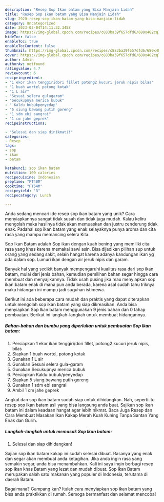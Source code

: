 ```yaml
---
description: "Resep Sop Ikan batam yang Bisa Manjain Lidah"
title: "Resep Sop Ikan batam yang Bisa Manjain Lidah"
slug: 2920-resep-sop-ikan-batam-yang-bisa-manjain-lidah
category: Uncategorized
date: 2023-02-04T14:11:32.345Z
image: https://img-global.cpcdn.com/recipes/c883ba39f657dfd6/680x482cq70/sop-ikan-batam-foto-resep-utama.jpg
hideToc: false
enableToc: true
enableTocContent: false
thumbnail: https://img-global.cpcdn.com/recipes/c883ba39f657dfd6/680x482cq70/sop-ikan-batam-foto-resep-utama.jpg
cover: https://img-global.cpcdn.com/recipes/c883ba39f657dfd6/680x482cq70/sop-ikan-batam-foto-resep-utama.jpg
author: Admin
authorAv: notfound
ratingvalue: 4.7
reviewcount: 6
recipeingredient:
- "1 ekor ikan tenggiridori fillet potong2 kucuri jeruk nipis bilas"
- "1 buah wortel potong kotak"
- "1 L air"
- "Sesuai selera gulagaram"
- "Secukupnya merica bubuk"
- " Kaldu bubukpenyedap"
- "5 siung bawang putih goreng"
- "1 sdm ebi sangrai"
- "1 cm jahe geprek"
recipeinstructions:

- "Selesai dan siap dinikmati!"
categories:
- Resep
tags:
- sop
- ikan
- batam

katakunci: sop ikan batam 
nutrition: 109 calories
recipecuisine: Indonesian
preptime: "PT40M"
cooktime: "PT54M"
recipeyield: "3"
recipecategory: Lunch

---
```





Anda sedang mencari ide resep sop ikan batam yang unik? Cara menyiapkannya sangat tidak susah dan tidak juga mudah. Kalau keliru mengolah maka hasilnya tidak akan memuaskan dan justru cenderung tidak enak. Padahal sop ikan batam yang enak selayaknya punya aroma dan cita rasa yang mampu memancing selera Kita.





Sop Ikan Batam adalah Sop ikan dengan kuah bening yang memiliki cita rasa yang khas karena memakai sawi asin. Bisa dijadikan pilihan sup untuk orang yang sedang sakit, selain hangat karena adanya kandungan ikan yg ada dalam sop. Lumuri ikan dengan air jeruk nipis dan garam.

Banyak hal yang sedikit banyak mempengaruhi kualitas rasa dari sop ikan batam, mulai dari jenis bahan, kemudian pemilihan bahan segar hingga cara membuat dan menyajikannya. Tidak usah pusing jika mau menyiapkan sop ikan batam enak di mana pun anda berada, karena asal sudah tahu triknya maka hidangan ini mampu jadi suguhan istimewa.






Berikut ini ada beberapa cara mudah dan praktis yang dapat diterapkan untuk mengolah sop ikan batam yang siap dikreasikan. Anda bisa menyiapkan Sop Ikan batam menggunakan 9 jenis bahan dan 0 tahap pembuatan. Berikut ini langkah-langkah untuk membuat hidangannya.

<!--inarticleads1-->

##### Bahan-bahan dan bumbu yang diperlukan untuk pembuatan Sop Ikan batam:

1. Persiapkan 1 ekor ikan tenggiri/dori fillet, potong2 kucuri jeruk nipis, bilas
1. Siapkan 1 buah wortel, potong kotak
1. Gunakan 1 L air
1. Gunakan Sesuai selera gula-garam
1. Gunakan Secukupnya merica bubuk
1. Persiapkan  Kaldu bubuk/penyedap
1. Siapkan 5 siung bawang putih goreng
1. Gunakan 1 sdm ebi sangrai
1. Ambil 1 cm jahe geprek


Angkat dan sop ikan batam sudah siap untuk dihidangkan. Nah, seperti itu resep sop ikan batam asli yang bisa langsung anda buat. Sajikan sop ikan batam ini dalam keadaan hangat agar lebih nikmat. Baca Juga Resep dan Cara Membuat Masakan Ikan Kakap Merah Kuah Kuning Tanpa Santan Yang Enak dan Gurih. 

<!--inarticleads2-->

##### Langkah-langkah untuk memasak Sop Ikan batam:


1. Selesai dan siap dihidangkan!

Sajian sop ikan batam kakap ini sudah selesai dibuat. Rasanya yang enak dan segar akan membuat anda ketagihan. Jika anda ingin rasa yang semakin segar, anda bisa menambahkan. Kali ini saya ingin berbagi resep sop ikan khas Batam yang lezat dan mudah dibuat. Sop ikan Batam merupakan salah satu makanan yang populer di Indonesia, terutama di daerah Batam. 

Bagaimana? Gampang kan? Itulah cara menyiapkan sop ikan batam yang bisa anda praktikkan di rumah. Semoga bermanfaat dan selamat mencoba!
